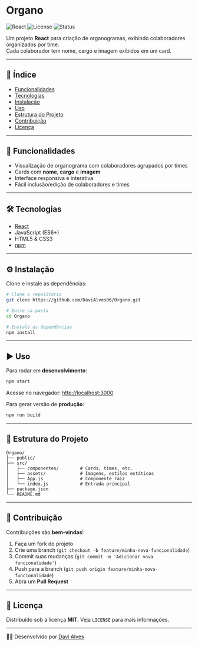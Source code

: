 # Organo

![React](https://img.shields.io/badge/React-18.0-blue?logo=react)
![License](https://img.shields.io/badge/license-MIT-green)
![Status](https://img.shields.io/badge/status-em%20desenvolvimento-yellow)

Um projeto **React** para criação de organogramas, exibindo colaboradores organizados por time.  
Cada colaborador tem nome, cargo e imagem exibidos em um card.

---

## 📑 Índice

- [Funcionalidades](#-funcionalidades)  
- [Tecnologias](#-tecnologias)  
- [Instalação](#-instalação)  
- [Uso](#-uso)  
- [Estrutura do Projeto](#-estrutura-do-projeto)  
- [Contribuição](#-contribuição)  
- [Licença](#-licença)

---

## 🚀 Funcionalidades

- Visualização de organograma com colaboradores agrupados por times  
- Cards com **nome**, **cargo** e **imagem**  
- Interface responsiva e interativa  
- Fácil inclusão/edição de colaboradores e times

---

## 🛠 Tecnologias

- [React](https://react.dev/)  
- JavaScript (ES6+)  
- HTML5 & CSS3  
- [npm](https://www.npmjs.com/)

---

## ⚙️ Instalação

Clone e instale as dependências:

```bash
# Clone o repositório
git clone https://github.com/DaviAlves06/Organo.git

# Entre na pasta
cd Organo

# Instale as dependências
npm install
```

---

## ▶️ Uso

Para rodar em **desenvolvimento**:

```bash
npm start
```

Acesse no navegador: [http://localhost:3000](http://localhost:3000)

Para gerar versão de **produção**:

```bash
npm run build
```

---

## 📂 Estrutura do Projeto

```
Organo/
├── public/
├── src/
│   ├── componentes/        # Cards, times, etc.
│   ├── assets/             # Imagens, estilos estáticos
│   ├── App.js              # Componente raiz
│   └── index.js            # Entrada principal
├── package.json
└── README.md
```

---

## 🤝 Contribuição

Contribuições são **bem-vindas**!

1. Faça um fork do projeto  
2. Crie uma branch (`git checkout -b feature/minha-nova-funcionalidade`)  
3. Commit suas mudanças (`git commit -m 'Adicionar nova funcionalidade'`)  
4. Push para a branch (`git push origin feature/minha-nova-funcionalidade`)  
5. Abra um **Pull Request**

---

## 📜 Licença

Distribuído sob a licença **MIT**. Veja `LICENSE` para mais informações.

---

👨‍💻 Desenvolvido por [Davi Alves](https://github.com/DaviAlves06)
